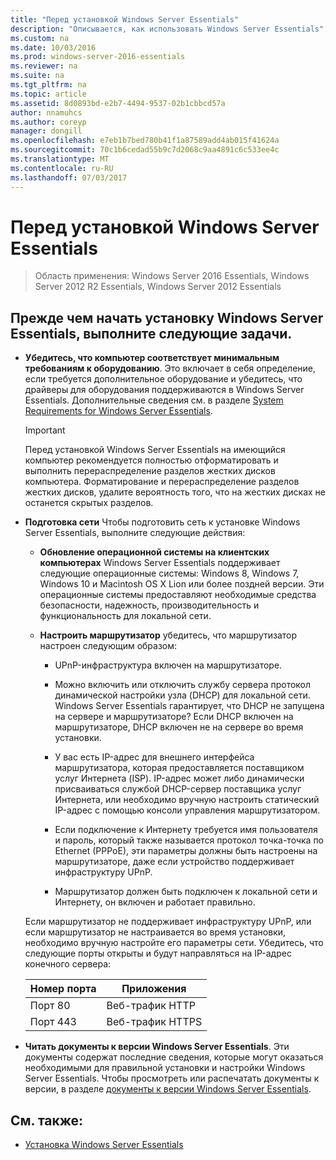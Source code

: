 ```yaml
---
title: "Перед установкой Windows Server Essentials"
description: "Описывается, как использовать Windows Server Essentials"
ms.custom: na
ms.date: 10/03/2016
ms.prod: windows-server-2016-essentials
ms.reviewer: na
ms.suite: na
ms.tgt_pltfrm: na
ms.topic: article
ms.assetid: 8d0893bd-e2b7-4494-9537-02b1cbbcd57a
author: nnamuhcs
ms.author: coreyp
manager: dongill
ms.openlocfilehash: e7eb1b7bed780b41f1a87589add4ab015f41624a
ms.sourcegitcommit: 70c1b6cedad55b9c7d2068c9aa4891c6c533ee4c
ms.translationtype: MT
ms.contentlocale: ru-RU
ms.lasthandoff: 07/03/2017
---
```

# <a name="before-you-install-windows-server-essentials"></a>Перед установкой Windows Server Essentials

>Область применения: Windows Server 2016 Essentials, Windows Server 2012 R2 Essentials, Windows Server 2012 Essentials

##  <a name="BKMK_BeforeYouBegin"></a>Прежде чем начать установку Windows Server Essentials, выполните следующие задачи.  

-   **Убедитесь, что компьютер соответствует минимальным требованиям к оборудованию**. Это включает в себя определение, если требуется дополнительное оборудование и убедитесь, что драйверы для оборудования поддерживаются в Windows Server Essentials. Дополнительные сведения см. в разделе [System Requirements for Windows Server Essentials](../get-started/system-requirements.md).   

  
    > [!IMPORTANT]
    >  Перед установкой Windows Server Essentials на имеющийся компьютер рекомендуется полностью отформатировать и выполнить перераспределение разделов жестких дисков компьютера. Форматирование и перераспределение разделов жестких дисков, удалите вероятность того, что на жестких дисках не останется скрытых разделов.  
  
-   **Подготовка сети** Чтобы подготовить сеть к установке Windows Server Essentials, выполните следующие действия:  
    
  
    -   **Обновление операционной системы на клиентских компьютерах** Windows Server Essentials поддерживает следующие операционные системы: Windows 8, Windows 7, Windows 10 и Macintosh OS X Lion или более поздней версии. Эти операционные системы предоставляют необходимые средства безопасности, надежность, производительность и функциональность для локальной сети.  
  
    -   **Настроить маршрутизатор** убедитесь, что маршрутизатор настроен следующим образом:  
  
        -   UPnP-инфраструктура включен на маршрутизаторе.  
  
        -   Можно включить или отключить службу сервера протокол динамической настройки узла (DHCP) для локальной сети.  Windows Server Essentials гарантирует, что DHCP не запущена на сервере и маршрутизаторе? Если DHCP включен на маршрутизаторе, DHCP включен не на сервере во время установки.  
  
        -   У вас есть IP-адрес для внешнего интерфейса маршрутизатора, которая предоставляется поставщиком услуг Интернета (ISP). IP-адрес может либо динамически присваиваться службой DHCP-сервер поставщика услуг Интернета, или необходимо вручную настроить статический IP-адрес с помощью консоли управления маршрутизатором.  
  
        -   Если подключение к Интернету требуется имя пользователя и пароль, который также называется протокол точка-точка по Ethernet (PPPoE), эти параметры должны быть настроены на маршрутизаторе, даже если устройство поддерживает инфраструктуру UPnP.  
  
        -   Маршрутизатор должен быть подключен к локальной сети и Интернету, он включен и работает правильно.  
  
     Если маршрутизатор не поддерживает инфраструктуру UPnP, или если маршрутизатор не настраивается во время установки, необходимо вручную настройте его параметры сети. Убедитесь, что следующие порты открыты и будут направляться на IP-адрес конечного сервера:  
  
    |Номер порта|Приложения|  
    |-----------------|-----------------|  
    |Порт 80|Веб-трафик HTTP|  
    |Порт 443|Веб-трафик HTTPS|  
  

-   **Читать документы к версии Windows Server Essentials**. Эти документы содержат последние сведения, которые могут оказаться необходимыми для правильной установки и настройки Windows Server Essentials. Чтобы просмотреть или распечатать документы к версии, в разделе [документы к версии Windows Server Essentials](../get-started/release-notes.md).  
  
## <a name="see-also"></a>См. также:  
  
-   [Установка Windows Server Essentials](Install-Windows-Server-Essentials.md)

